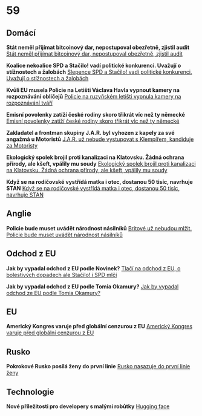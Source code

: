 # 59

## Domácí

**Stát neměl přijímat bitcoinový dar, nepostupoval obezřetně, zjistil audit** [Stát neměl přijímat bitcoinový dar, nepostupoval obezřetně, zjistil audit](https://www.idnes.cz/zpravy/domaci/bitcoin-kauza-audit-ministerstvo-spravedlnosti.A250731_223139_domaci_idh)

**Koalice nekoalice SPD a Stačilo! vadí politické konkurenci. Uvažují o stížnostech a žalobách** [Slepence SPD a Stačilo! vadí politické konkurenci. Uvažují o stížnostech a žalobách](https://www.novinky.cz/clanek/volby-do-poslanecke-snemovny-slepence-spd-a-stacilo-vadi-politicke-konkurenci-uvazuji-o-stiznostech-a-zalobach-40532583)

**Kvůli EU musela Policie na Letišti Václava Havla vypnout kamery na rozpoznávání obličejů** [Policie na ruzyňském letišti vypnula kamery na rozpoznávání tváří](https://www.idnes.cz/zpravy/domaci/policie-kamery-rozpoznavani-obliceju-deaktivace-eu.A250801_085454_domaci_tty)

**Emisní povolenky zatíží české rodiny skoro třikrát víc než ty německé** [Emisní povolenky zatíží české rodiny skoro třikrát víc než ty německé](https://www.novinky.cz/clanek/ekonomika-emisni-povolenky-zatizi-ceske-rodiny-skoro-trikrat-vic-nez-ty-nemecke-40532574)

**Zakladatel a frontman skupiny J.A.R. byl vyhozen z kapely za své angažmá u Motoristů** [J.A.R. už nebude vystupovat s Klempířem, kandiduje za Motoristy](https://www.novinky.cz/clanek/kultura-j-a-r-uz-nebude-vystupovat-s-klempirem-kandiduje-za-motoristy-40532765)

**Ekologický spolek brojil proti kanalizaci na Klatovsku. Žádná ochrana přírody, ale kšeft, vpálily mu soudy** [Ekologický spolek brojil proti kanalizaci na Klatovsku. Žádná ochrana přírody, ale kšeft, vpálily mu soudy](https://www.novinky.cz/clanek/domaci-ekologicky-spolek-brojil-proti-kanalizaci-na-klatovsku-zadna-ochrana-prirody-ale-kseft-vpalily-mu-soudy-40532790)

**Když se na rodičovské vystřídá matka i otec, dostanou 50 tisíc, navrhuje STAN** [Když se na rodičovské vystřídá matka i otec, dostanou 50 tisíc, navrhuje STAN](https://www.novinky.cz/clanek/domaci-kdyz-se-rodicovske-vystrida-matka-i-otec-dostanou-50-tisic-navrhuje-stan-40533081)

## Anglie 

**Policie bude muset uvádět národnost násilníků** [Britové už nebudou mlžit. Policie bude muset uvádět národnost násilníků](https://www.idnes.cz/zpravy/zahranicni/policie-velka-britanie-narodnost-trestny-cin-zverejneni.A250805_183301_zahranicni_krd?zdroj=sph_hp)

## Odchod z EU

**Jak by vypadal odchod z EU podle Novinek?** [Tlačí na odchod z EU, o bolestivých dopadech ale Stačilo! i SPD mlčí](https://www.seznamzpravy.cz/clanek/volby-do-poslanecke-snemovny-tlaci-na-odchod-z-eu-o-bolestivych-dopadech-ale-stacilo-i-spd-mlci-282916)

**Jak by vypadal odchod z EU podle Tomia Okamury?** [Jak by vypadal odchod ze EU podle Tomia Okamury?](https://x.com/tomio_cz/status/1952456173753356749)

## EU

**Americký Kongres varuje před globální cenzurou z EU** [Americký Kongres varuje před globální cenzurou z EU](https://www.echo24.cz/a/HYGnk/zpravy-svet-evropska-dsa-zavadi-globalni-cenzuru-zni-z-americkeho-kongresu)

## Rusko

**Pokrokové Rusko posílá ženy do první linie** [Rusko nasazuje do první linie ženy](https://www.novinky.cz/clanek/valka-na-ukrajine-rusko-nasazuje-do-prvni-linie-zeny-40532857)

## Technologie

**Nové příležitosti pro developery s malými robůtky** [Hugging face](https://www.youtube.com/watch?v=xukv_Ew5t1Q)

